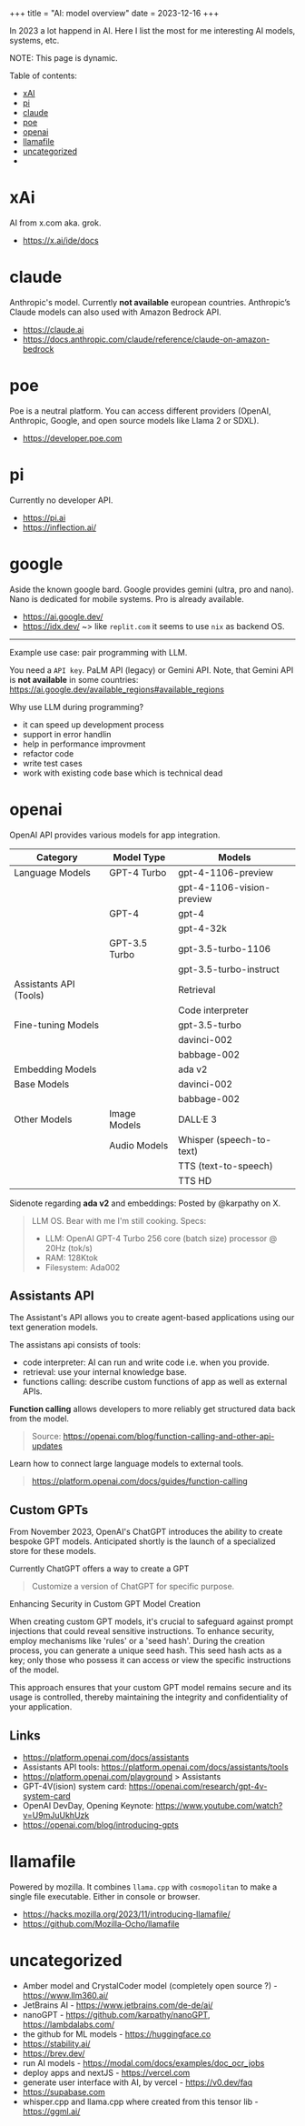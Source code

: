 +++
title = "AI: model overview"
date = 2023-12-16
+++

In 2023 a lot happend in AI. Here I list the most for me interesting AI models, systems, etc.

NOTE: This page is dynamic.

Table of contents:
* [xAI](#xai)
* [pi](#pi)
* [claude](#claude)
* [poe](#poe)
* [openai](#openai)
* [llamafile](#llamafile) 
* [uncategorized](#uncategorized)
*
# xAi
AI from x.com aka. grok.

* https://x.ai/ide/docs

# claude
Anthropic's model. Currently __not available__ european countries.
Anthropic’s Claude models can also used with Amazon Bedrock API.

* https://claude.ai 
* https://docs.anthropic.com/claude/reference/claude-on-amazon-bedrock

# poe
Poe is a neutral platform. You can access different providers (OpenAI, Anthropic, Google, and open source models like Llama 2 or SDXL).

* https://developer.poe.com

# pi
Currently no developer API.

* https://pi.ai
* https://inflection.ai/

# google
Aside the known google bard. Google provides gemini (ultra, pro and nano). Nano is dedicated for mobile systems.
Pro is already available.

* https://ai.google.dev/
* https://idx.dev/ ~> like `replit.com` it seems to use `nix` as backend OS.

---

Example use case: pair programming with LLM.

You need a `API key`. PaLM API (legacy) or Gemini API. Note, that Gemini API is __not available__ in some countries: https://ai.google.dev/available_regions#available_regions

Why use LLM during programming?
* it can speed up development process
* support in error handlin
* help in performance improvment
* refactor code
* write test cases
* work with existing code base which is technical dead

# openai
OpenAI API provides various models for app integration.

| **Category**         | **Model Type**                | **Models**                       |
|----------------------|-------------------------------|----------------------------------|
| Language Models      | GPT-4 Turbo                   | gpt-4-1106-preview               |
|                      |                               | gpt-4-1106-vision-preview        |
|                      | GPT-4                         | gpt-4                            |
|                      |                               | gpt-4-32k                        |
|                      | GPT-3.5 Turbo                 | gpt-3.5-turbo-1106               |
|                      |                               | gpt-3.5-turbo-instruct           |
| Assistants API (Tools)|                              | Retrieval                        |
|                      |                               | Code interpreter                 |
| Fine-tuning Models   |                               | gpt-3.5-turbo                    |
|                      |                               | davinci-002                      |
|                      |                               | babbage-002                      |
| Embedding Models     |                               | ada v2                           |
| Base Models          |                               | davinci-002                      |
|                      |                               | babbage-002                      |
| Other Models         | Image Models                  | DALL·E 3                         |
|                      | Audio Models                  | Whisper (speech-to-text)         |
|                      |                               | TTS (text-to-speech)             |
|                      |                               | TTS HD                           |

Sidenote regarding __ada v2__ and embeddings: Posted by @karpathy on X.
> LLM OS. Bear with me I'm still cooking.
> Specs:
> - LLM: OpenAI GPT-4 Turbo 256 core (batch size) processor @ 20Hz (tok/s)
> - RAM: 128Ktok
> - Filesystem: Ada002

## Assistants API
The Assistant's API allows you to create agent-based applications using our text generation models.

The assistans api consists of tools: 
* code interpreter: AI can run and write code i.e. when you provide.
* retrieval: use your internal knowledge base.
* functions calling: describe custom functions of app as well as external APIs.

__Function calling__ allows developers to more reliably get structured data back from the model. 
> Source: https://openai.com/blog/function-calling-and-other-api-updates

Learn how to connect large language models to external tools.
> https://platform.openai.com/docs/guides/function-calling

## Custom GPTs
From November 2023, OpenAI's ChatGPT introduces the ability to create bespoke GPT models. Anticipated shortly is the launch of a specialized store for these models.

Currently ChatGPT offers a way to create a GPT
> Customize a version of ChatGPT for specific purpose.

Enhancing Security in Custom GPT Model Creation

When creating custom GPT models, it's crucial to safeguard against prompt injections that could reveal sensitive instructions. To enhance security, employ mechanisms like 'rules' or a 'seed hash'. During the creation process, you can generate a unique seed hash. This seed hash acts as a key; only those who possess it can access or view the specific instructions of the model.

This approach ensures that your custom GPT model remains secure and its usage is controlled, thereby maintaining the integrity and confidentiality of your application.

## Links
* https://platform.openai.com/docs/assistants
* Assistants API tools: https://platform.openai.com/docs/assistants/tools
* https://platform.openai.com/playground > Assistants
* GPT-4V(ision) system card: https://openai.com/research/gpt-4v-system-card
* OpenAI DevDay, Opening Keynote: https://www.youtube.com/watch?v=U9mJuUkhUzk
* https://openai.com/blog/introducing-gpts

# llamafile
Powered by mozilla. It combines `llama.cpp` with `cosmopolitan` to make a single file executable. Either in console or browser.
* https://hacks.mozilla.org/2023/11/introducing-llamafile/
* https://github.com/Mozilla-Ocho/llamafile

# uncategorized
* Amber model and CrystalCoder model (completely open source ?) - https://www.llm360.ai/
* JetBrains AI - https://www.jetbrains.com/de-de/ai/
* nanoGPT - https://github.com/karpathy/nanoGPT, https://lambdalabs.com/ 
* the github for ML models - https://huggingface.co
* https://stability.ai/
* https://brev.dev/
* run AI models - https://modal.com/docs/examples/doc_ocr_jobs
* deploy apps and nextJS - https://vercel.com
* generate user interface with AI, by vercel - https://v0.dev/faq
* https://supabase.com
* whisper.cpp and llama.cpp where created from this tensor lib - https://ggml.ai/

